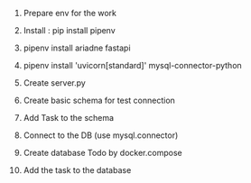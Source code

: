 1. Prepare env for the work
2. Install : pip install pipenv
3. pipenv install ariadne fastapi
4. pipenv install 'uvicorn[standard]' mysql-connector-python

5. Create server.py
6. Create basic schema for test connection
7. Add Task to the schema
8. Connect to the DB (use mysql.connector)
9. Create database Todo by docker.compose
10. Add the task to the database

